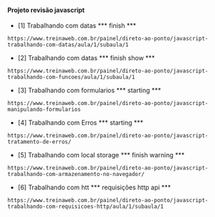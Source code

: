 #### Projeto revisão javascript

* [1] Trabalhando com datas *** finish ***
```
https://www.treinaweb.com.br/painel/direto-ao-ponto/javascript-trabalhando-com-datas/aula/1/subaula/1
```

* [2] Trabalhando com datas *** finish show ***
```
https://www.treinaweb.com.br/painel/direto-ao-ponto/javascript-trabalhando-com-funcoes/aula/1/subaula/1
```

* [3] Trabalhando com formularios *** starting ***
```
https://www.treinaweb.com.br/painel/direto-ao-ponto/javascript-manipulando-formularios
```

* [4] Trabalhando com Erros *** starting ***
```
https://www.treinaweb.com.br/painel/direto-ao-ponto/javascript-tratamento-de-erros/
```

* [5] Trabalhando com local storage *** finish warning ***
```
https://www.treinaweb.com.br/painel/direto-ao-ponto/javascript-trabalhando-com-armazenamento-no-navegador/
```

* [6] Trabalhando com htt *** requisições http api ***
```
https://www.treinaweb.com.br/painel/direto-ao-ponto/javascript-trabalhando-com-requisicoes-http/aula/1/subaula/1
```